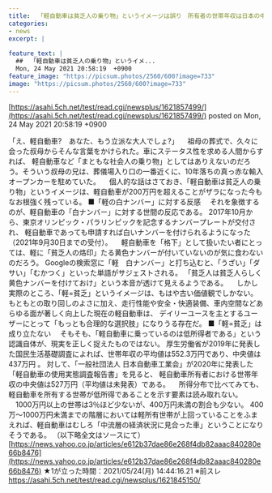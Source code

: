 ```yaml
---
title:  「軽自動車は貧乏人の乗り物」というイメージは誤り　所有者の世帯年収は日本の中央値を大きく上回る ★3  
categories:
- news
excerpt: |
  
feature_text: |
  ##  「軽自動車は貧乏人の乗り物」というイメ...
  Mon, 24 May 2021 20:58:19  +0900
feature_image: "https://picsum.photos/2560/600?image=733"
image: "https://picsum.photos/2560/600?image=733"
---
```


[https://asahi.5ch.net/test/read.cgi/newsplus/1621857499/](https://asahi.5ch.net/test/read.cgi/newsplus/1621857499/)
posted on Mon, 24 May 2021 20:58:19  +0900

<!--more-->

「え、軽自動車?　あなた、もう立派な大人でしょ?」 　祖母の葬式で、久々に会った叔母からそんな言葉をかけられた。車にステータス性を求める人間からすれば、 軽自動車など「まともな社会人の乗り物」としてはありえないのだろう。そういう叔母の兄は、葬儀場入り口の一番近くに、10年落ちの真っ赤な輸入オープンカーを駐めていた。 　個人的な話はさておき、「軽自動車は貧乏人の乗り物」というイメージは、軽自動車が200万円を超えることがザラになった今もなお根強く残っている。 ■「軽の白ナンバー」に対する反感 　それを象徴するのが、軽自動車の「白ナンバー」に対する世間の反応である。 2017年10月から、東京オリンピック・パラリンピックを記念するナンバープレートが交付され、 軽自動車であっても申請すれば白いナンバーを付けられるようになった（2021年9月30日までの受付）。 　軽自動車を「格下」として扱いたい者にとっては、軽に「貧乏人の烙印」たる黄色ナンバーが付いていないのが気に食わないのだろう。 Googleの検索窓に「軽　白ナンバー」と打ち込むと、「うざい」「ダサい」「むかつく」といった単語がサジェストされる。 「貧乏人は貧乏人らしく黄色ナンバーを付けておけ」という本音が透けて見えるようである。 　しかし実際のところ、「軽=貧乏」というイメージは、もはや古い価値観でしかない。 もともとの取り回しのよさに加え、走行性能や安全・快適装備、車内空間などあらゆる面が著しく向上した現在の軽自動車は、 デイリーユースを主とするユーザーにとって「もっとも合理的な選択肢」になりうる存在だ。 ■「軽=貧乏」は成り立たない 　そもそも、「軽自動車に乗っているのは低所得者である」という認識自体が、現実を正しく捉えたものではない。 厚生労働省が2019年に発表した国民生活基礎調査によれば、世帯年収の平均値は552.3万円であり、中央値は437万円 。 対して、「一般社団法人 日本自動車工業会」が2020年に発表した「軽自動車の使用実態調査報告書」を見ると、 軽自動車所有者における世帯年収の中央値は527万円（平均値は未発表）である。 　所得分布で比べてみても、軽自動車を所有する世帯が低所得であることを示す要素は読み取れない。 　1000万円以上の世帯は3％ほど少ないが、400万円未満の割合も少ない。 400万〜1000万円未満までの階層においては軽所有世帯が上回っていることをふまえれば、軽自動車はむしろ「中流層の経済状況に見合った車」ということになりそうである。 （以下略全文はソースにて） [https://news.yahoo.co.jp/articles/e612b37dae86e268f4db82aaac840280e66b8476](https://news.yahoo.co.jp/articles/e612b37dae86e268f4db82aaac840280e66b8476) ★1が立った時間：2021/05/24(月) 14:44:16.21 ※前スレ https://asahi.5ch.net/test/read.cgi/newsplus/1621845150/
